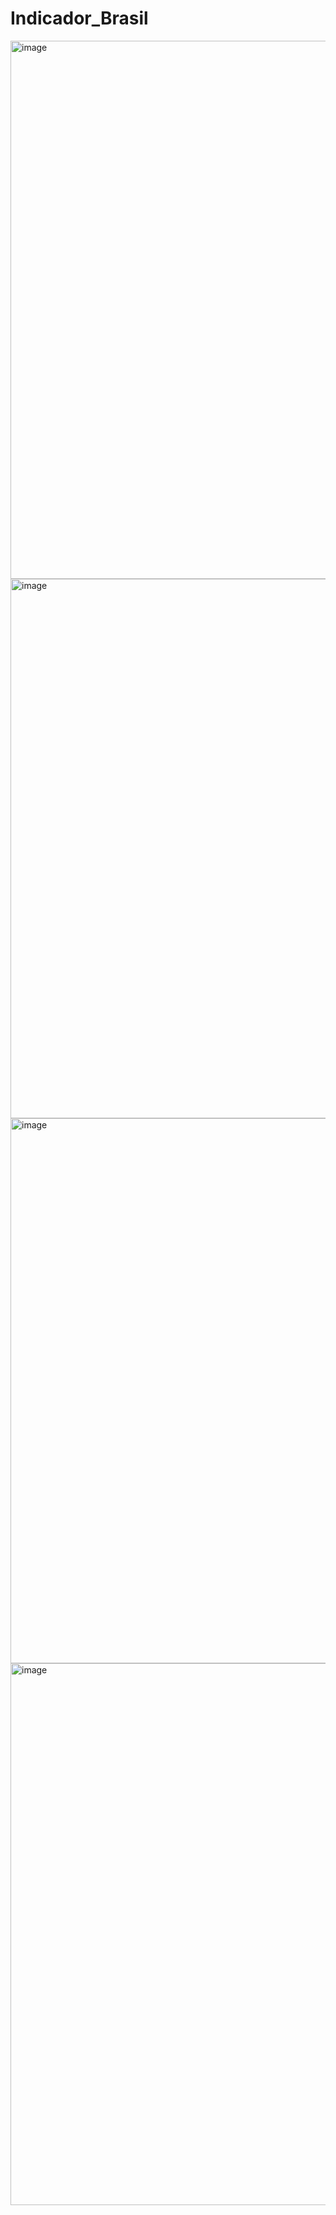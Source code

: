 # Indicador_Brasil
<img width="1897" height="861" alt="image" src="https://github.com/user-attachments/assets/397ba3a6-bfeb-4b6a-9db1-c29a9f146127" />
<img width="1898" height="863" alt="image" src="https://github.com/user-attachments/assets/73fc5357-ff3b-41b0-a743-0ead48ddae5a" />
<img width="1893" height="872" alt="image" src="https://github.com/user-attachments/assets/633e5c59-8949-4a46-86db-4907ed9c2fd8" />
<img width="1902" height="867" alt="image" src="https://github.com/user-attachments/assets/2b31bcef-bb37-4906-9fac-90b678341349" />



